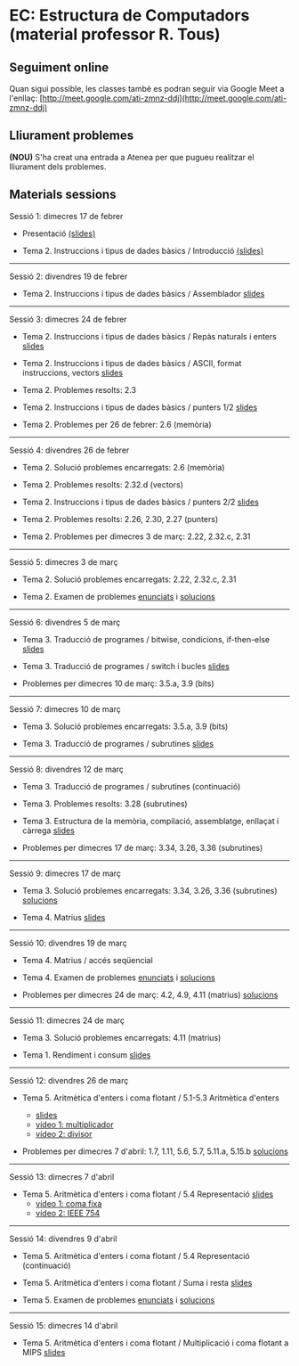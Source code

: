 # EC: Estructura de Computadors (material professor R. Tous)

## Seguiment online

Quan sigui possible, les classes també es podran seguir via Google Meet a l'enllaç: [http://meet.google.com/ati-zmnz-ddj](http://meet.google.com/ati-zmnz-ddj)

## Lliurament problemes

**(NOU)** S'ha creat una entrada a Atenea per que pugueu realitzar el lliurament dels problemes.

## Materials sessions

<!--
* Aquesta classe es realitzarà per videoconferència dins l'horari previst (de 12h a 14h) i mitjançant [Google Meet](???????).-->

Sessió 1: dimecres 17 de febrer

* Presentació [(slides)](./slides/sessio1_1_presentacio.pdf)

* Tema 2. Instruccions i tipus de dades bàsics / Introducció [(slides)](./slides/sessio1_2_tema2_intro.pdf)

<hr>

Sessió 2: divendres 19 de febrer

* Tema 2. Instruccions i tipus de dades bàsics / Assemblador [slides](./slides/sessio2_1_tema2_assemblador.pdf)

<hr>

Sessió 3: dimecres 24 de febrer

* Tema 2. Instruccions i tipus de dades bàsics / Repàs naturals i enters [slides](./slides/sessio3_1_tema2_enters.pdf)

* Tema 2. Instruccions i tipus de dades bàsics / ASCII, format instruccions, vectors [slides](./slides/sessio3_2_tema2_ascii_instr_vectors.pdf)

* Tema 2. Problemes resolts: 2.3

* Tema 2. Instruccions i tipus de dades bàsics / punters 1/2 [slides](./slides/sessio4_1_tema2_punters.pdf)

* Tema 2. Problemes per 26 de febrer: 2.6 (memòria)

<hr>

Sessió 4: divendres 26 de febrer

* Tema 2. Solució problemes encarregats: 2.6 (memòria)

* Tema 2. Problemes resolts: 2.32.d (vectors)

* Tema 2. Instruccions i tipus de dades bàsics / punters 2/2 [slides](./slides/sessio4_1_tema2_punters.pdf)

* Tema 2. Problemes resolts: 2.26, 2.30, 2.27 (punters)

* Tema 2. Problemes per dimecres 3 de març: 2.22, 2.32.c, 2.31 


<hr>

Sessió 5: dimecres 3 de març

* Tema 2. Solució problemes encarregats: 2.22, 2.32.c, 2.31

* Tema 2. Examen de problemes [enunciats](./problemes/expr2_extended.pdf) i [solucions](./problemes/expr2s_extended.pdf)


<hr>

Sessió 6: divendres 5 de març

* Tema 3. Traducció de programes / bitwise, condicions, if-then-else [slides](./slides/sessio6_1_tema3_condicionals.pdf)

* Tema 3. Traducció de programes / switch i bucles [slides](./slides/sessio7_1_tema3_switch_i_bucles.pdf)

* Problemes per dimecres 10 de març: 3.5.a, 3.9 (bits)

<hr>

Sessió 7: dimecres 10 de març

* Tema 3. Solució problemes encarregats: 3.5.a, 3.9 (bits)

* Tema 3. Traducció de programes / subrutines [slides](./slides/sessio7_2_tema3_subrutines.pdf)

<hr>

Sessió 8: divendres 12 de març

* Tema 3. Traducció de programes / subrutines (continuació)

* Tema 3. Problemes resolts: 3.28 (subrutines)

* Tema 3. Estructura de la memòria, compilació, assemblatge, enllaçat i càrrega [slides](./slides/sessio9_1_tema3_mem_i_compilacio.pdf)

* Problemes per dimecres 17 de març: 3.34, 3.26, 3.36 (subrutines)

<!--

* Tema 3. Examen de problemes [enunciats](./problemes/expr3.pdf) 

-->

<hr>

Sessió 9: dimecres 17 de març

* Tema 3. Solució problemes encarregats: 3.34, 3.26, 3.36 (subrutines) [solucions](./problemes/tema3_3_34_3_26_3_36.pdf)

* Tema 4. Matrius [slides](./slides/sessio9_2_tema4_matrius1.pdf)

<hr>

Sessió 10: divendres 19 de març

* Tema 4. Matrius / accés seqüencial 

* Tema 4. Examen de problemes [enunciats](./problemes/expr3i4.pdf) i [solucions](./problemes/expr3i4s.pdf)

* Problemes per dimecres 24 de març: 4.2, 4.9, 4.11 (matrius) [solucions](./problemes/tema4_2_4_9_4_11.pdf)

<!--

* Tema 4. Problemes resolts: 4.4, 4.5, 4.8 [solucions](./problemes/tema4_problemes_pissarra.pdf) -->

<hr>

Sessió 11: dimecres 24 de març

* Tema 3. Solució problemes encarregats: 4.11 (matrius)

* Tema 1. Rendiment i consum [slides](./slides/sessio11_1_tema1_rendiment.pdf)



<hr>

Sessió 12: divendres 26 de març

<!-- * Tema 1. Solució problemes encarregats [solucions](./problemes/tema1_4_2_4_9_1_7_1_11.pdf)-->

* Tema 5. Aritmètica d'enters i coma flotant / 5.1-5.3 Aritmètica d'enters
    * [slides](./slides/sessio12_1_tema5_1_aritmeticaentera_1.pdf)
    * [vídeo 1: multiplicador](https://www.youtube.com/watch?v=d-LYzUcRK1w&t=365s)
    * [vídeo 2: divisor](https://www.youtube.com/watch?v=oWHNRd7dGP4&t=1209s)

* Problemes per dimecres 7 d'abril: 1.7, 1.11, 5.6, 5.7, 5.11.a, 5.15.b [solucions](./problemes/tema1_7_1_11_5_6_5_7_5_11_a_5_15_b.pdf)

<!--* Problemes per dimecres 14 d'abril: 5.6, 5.7, 5.11.a, 5.15.b-->


<hr>

Sessió 13: dimecres 7 d'abril

* Tema 5. Aritmètica d'enters i coma flotant / 5.4 Representació [slides](./slides/sessio16_1_tema5_2_floats_1.pdf)
    * [vídeo 1: coma fixa](https://www.youtube.com/watch?v=zsGChigW4Fs) 
    * [vídeo 2: IEEE 754](https://www.youtube.com/watch?v=QrfAShP95I4)



<hr>

Sessió 14: divendres 9 d'abril

* Tema 5. Aritmètica d'enters i coma flotant / 5.4 Representació (continuació)

* Tema 5. Aritmètica d'enters i coma flotant / Suma i resta [slides](./slides/sessio17_1_tema5_2_floats_2.pdf)

* Tema 5. Examen de problemes [enunciats](./problemes/expr5_3.pdf) i [solucions](./problemes/expr5_3s.pdf)


<hr>

Sessió 15: dimecres 14 d'abril

* Tema 5. Aritmètica d'enters i coma flotant / Multiplicació i coma flotant a MIPS [slides](./slides/sessio17_2_tema5_3_floats_3.pdf)

<!--

* Problemes per dilluns 20 d'abril: 5.21.b, 5.21.d, 5.23.c, 5.27

<hr>

Sessió 16: divenres 16 d'abril

* Tema 5.  [Solucions problemes encarregats 5.21.b, 5.21.d, 5.23.c, 5.27](./problemes/tema5_5_21b_5_21d_5_23c_5_27.pdf)

* Tema 5. Aritmètica d'enters i coma flotant / Multiplicació i coma flotant a MIPS [slides](./slides/sessio17_2_tema5_3_floats_3.pdf)



<hr>

EXAMEN PARCIAL: dimarts 20 d'abril

* Examen Parcial. Seguiu les instruccions de la convocatòria publicada al Racó.



<hr>

Sessió 17: dimecres 21 d'abril

* Tema 6. Memòria cache / Introducció i disseny bàsic [slides](./slides/sessio19_1_tema6_1.pdf)


<hr>

Sessió 18: divendres 23 d'abril

* Tema 5. Examen de problemes [enunciats](./problemes/expr5.pdf) i [solucions](./problemes/expr5s.pdf)

 <hr>

Sessió 19: dimecres 28 d'abril

* Tema 6. Memòria cache / Part 2: Gestió de les escriptures [slides](./slides/sessio22_1_tema6_2.pdf)

* Tema 6. Problemes resolts: 6.2

 <hr>

Sessió 20: divendres 30 d'abril

 * Tema 6. Memòria cache / Part 3: Model de temps i millores [slides](./slides/sessio23_1_tema6_3.pdf)

* Tema 6. Problemes resolts: 6.10

* Problemes per dimecres 12 de maig: 6.7, 6.11

 <hr>

Sessió 21: dimecres 12 de maig

* Tema 6. Solució problemes encarregats 6.7, 6.11 ([solucions](./problemes/tema6_6_7_6_11.pdf))

* Tema 6. Examen de problemes ([enunciats](./problemes/expr6.pdf) i [solucions](./problemes/expr6s.pdf)) 

NO:
	* Tema 6. Examen de problemes 2 ([enunciats](./problemes/expr6_2.pdf) i [solucions](./problemes/expr6_2s.pdf)) 

 <hr>

Sessió 22: divendres 14 de maig

* Tema 7. Memòria virtual [slides](./slides/sessio26_1_tema7_1.pdf)

* Tema 7. Problemes resolts: 7.1, 7.4 [solucions](./problemes/tema7_7_4.pdf)

 <hr>

Sessió 23: dimecres 19 de maig

* Tema 7. Memòria virtual (TLB, protecció i compartició)

* Tema 7. Problemes resolts: 7.6 [solucions](./problemes/tema7_7_6.pdf)

<hr>

Sessió 24: divendres 21 de maig

* Tema 7. Examen de problemes ([enunciats](./problemes/expr7.pdf) i [solucions](./problemes/expr7s2.pdf)) 

* Tema 7. Problemes resolts: 7.2 i 7.7 [solucions](./problemes/tema7_7_2_7_7.pdf)

<hr>

Sessió 26: dimecres 26 de maig

* Tema 8.

<hr>

Sessió 27: divendres 28 de maig

* Tema 8.

-->





